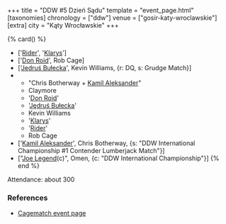 +++
title = "DDW #5 Dzień Sądu"
template = "event_page.html"
[taxonomies]
chronology = ["ddw"]
venue = ["gosir-katy-wroclawskie"]
[extra]
city = "Kąty Wrocławskie"
+++

{% card() %}
- ['[Rider](@/w/asmund.md)', '[Klarys](@/w/klarys.md)']
- ['[Don Roid](@/w/don-roid.md)', Rob Cage]
- ['[Jędruś Bułecka](@/w/jedrus-bulecka.md)', Kevin Williams, {r: DQ, s: Grudge Match}]
- - "Chris Botherway + [Kamil Aleksander](@/w/kamil-aleksander.md)"
  - Claymore
  - '[Don Roid](@/w/don-roid.md)'
  - '[Jędruś Bułecka](@/w/jedrus-bulecka.md)'
  - Kevin Williams
  - '[Klarys](@/w/klarys.md)'
  - '[Rider](@/w/asmund.md)'
  - Rob Cage
- ['[Kamil Aleksander](@/w/kamil-aleksander.md)', Chris Botherway, {s: "DDW International
      Championship #1 Contender Lumberjack Match"}]
- ["[Joe Legend](@/w/joe-legend.md)(c)", Omen, {c: "DDW International Championship"}]
{% end %}

Attendance: about 300


### References

* [Cagematch event page](https://www.cagematch.net/?id=1&nr=62760)
